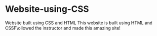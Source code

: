 # Website-using-CSS
Website built using CSS and HTML 
This website is built using HTML and CSSF\ollowed the instructor and made this amazing site!
